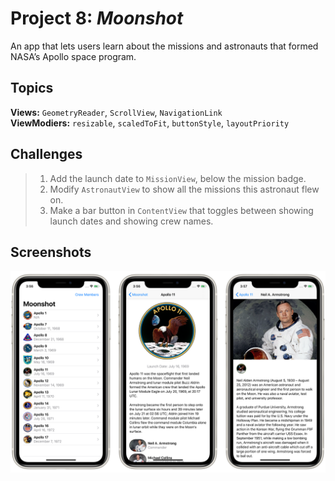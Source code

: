 # Project 8: *Moonshot*

An app that lets users learn about the missions and astronauts that formed NASA’s Apollo space program.


## Topics

**Views:** `GeometryReader`, `ScrollView`, `NavigationLink`  
**ViewModiers:** `resizable`, `scaledToFit`, `buttonStyle`, `layoutPriority`


## Challenges

> 1. Add the launch date to `MissionView`, below the mission badge.
> 2. Modify `AstronautView` to show all the missions this astronaut flew on.
> 3. Make a bar button in `ContentView` that toggles between showing launch dates and showing crew names.


## Screenshots

![Screenshots](Screenshots/Combined.png)